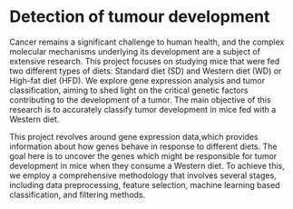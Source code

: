 # Detection of tumour development

Cancer remains a significant challenge to human health, and the complex molecular
mechanisms underlying its development are a subject of extensive research. This project
focuses on studying mice that were fed two different types of diets: Standard diet (SD)
and Western diet (WD) or High-fat diet (HFD). We explore gene expression analysis
and tumor classification, aiming to shed light on the critical genetic factors contributing
to the development of a tumor. The main objective of this research is to accurately
classify tumor development in mice fed with a Western diet.

This project revolves around gene expression data,which provides information about how
genes behave in response to different diets. The goal here is to uncover the genes which
might be responsible for tumor development in mice when they consume a Western diet.
To achieve this, we employ a comprehensive methodology that involves several stages,
including data preprocessing, feature selection, machine learning based classification,
and filtering methods.
